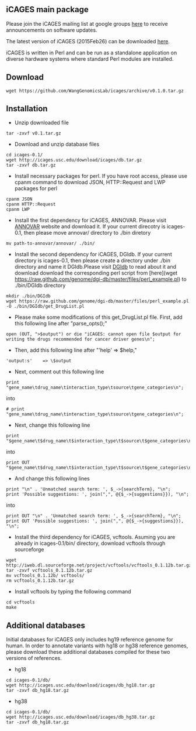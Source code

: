 ## iCAGES main package

Please join the iCAGES mailing list at google groups [here](https://groups.google.com/forum/?hl=en#!forum/icages) to receive announcements on software updates.

The latest version of iCAGES (2015Feb26) can be downloaded [here](https://github.com/WangGenomicsLab/icages/releases/tag/v0.1.0).

iCAGES is written in Perl and can be run as a standalone application on diverse hardware systems where standard Perl modules are installed.

## Download

```
wget https://github.com/WangGenomicsLab/icages/archive/v0.1.0.tar.gz
```

## Installation

- Unzip downloaded file

```
tar -zxvf v0.1.tar.gz
```

- Download and unzip database files

```
cd icages-0.1/
wget http://icages.usc.edu/download/icages/db.tar.gz
tar -zxvf db.tar.gz
```

- Install necessary packages for perl. If you have root access, please use cpanm command to download JSON, HTTP::Request and LWP packages for perl

```
cpanm JSON
cpanm HTTP::Request
cpanm LWP
```

- Install the first dependency for iCAGES, ANNOVAR. Please visit [ANNOVAR](http://www.openbioinformatics.org/annovar/annovar_download.html) website and download it. If your current direcotry is icages-0.1, then please move annovar/ directory to ./bin diretory 
```
mv path-to-annovar/annovar/ ./bin/
```

- Install the second dependency for iCAGES, DGIdb. If your current directory is icages-0.1, then please create a directory under ./bin directory and name it DGIdb.Please visit [DGIdb](http://dgidb.genome.wustl.edu/) to read about it and download download the corresponding perl script from [here](wget https://raw.github.com/genome/dgi-db/master/files/perl_example.pl) to ./bin/DGIdb directory

```
mkdir ./bin/DGIdb
wget https://raw.github.com/genome/dgi-db/master/files/perl_example.pl -O ./bin/DGIdb/get_DrugList.pl
```

- Please make some modifications of this get_DrugList.pl file. First, add this following line after "parse_opts();" 

``` 
open (OUT, ">$output") or die "iCAGES: cannot open file $output for writing the drugs recommended for cancer driver genes\n";
```

- Then, add this following line after "'help' => \$help,"

```
'output:s'    => \$output 
```

- Next, comment out this following line 

```
print "gene_name\tdrug_name\tinteraction_type\tsource\tgene_categories\n";
```
into
```
# print "gene_name\tdrug_name\tinteraction_type\tsource\tgene_categories\n";
```

- Next, change this following line

```
print "$gene_name\t$drug_name\t$interaction_type\t$source\t$gene_categories\n"; 
```
into
```
print OUT "$gene_name\t$drug_name\t$interaction_type\t$source\t$gene_categories\n"; 
```

- And change this following lines

```
print "\n" . 'Unmatched search term: ', $_->{searchTerm}, "\n";
print 'Possible suggestions: ', join(",", @{$_->{suggestions}}), "\n";
```
into 
```
print OUT "\n" . 'Unmatched search term: ', $_->{searchTerm}, "\n";
print OUT 'Possible suggestions: ', join(",", @{$_->{suggestions}}), "\n";
```

- Install the third dependency for iCAGES, vcftools. Asuming you are already in icages-0.1/bin/ directory, download vcftools through sourceforge

```
wget http://iweb.dl.sourceforge.net/project/vcftools/vcftools_0.1.12b.tar.gz
tar -zxvf vcftools_0.1.12b.tar.gz 
mv vcftools_0.1.12b/ vcftools/
rm vcftools_0.1.12b.tar.gz
```

- Install vcftools by typing the following command

```
cd vcftools
make
```

## Additional databases

Initial databases for iCAGES only includes hg19 reference genome for human. In order to annotate variants with hg18 or hg38 reference genomes, please download these additional databases compiled for these two versions of references.

- hg18

```
cd icages-0.1/db/
wget http://icages.usc.edu/download/icages/db_hg18.tar.gz
tar -zxvf db_hg18.tar.gz
```

- hg38

```
cd icages-0.1/db/
wget http://icages.usc.edu/download/icages/db_hg38.tar.gz
tar -zxvf db_hg18.tar.gz
```


